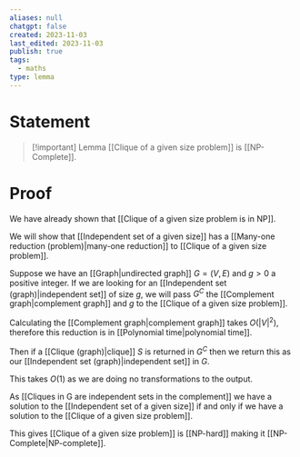 ```yaml
---
aliases: null
chatgpt: false
created: 2023-11-03
last_edited: 2023-11-03
publish: true
tags:
  - maths
type: lemma
---
```

# Statement

> [!important] Lemma
> [[Clique of a given size problem]] is [[NP-Complete]].

# Proof

We have already shown that [[Clique of a given size problem is in NP]].

We will show that [[Independent set of a given size]] has a [[Many-one reduction (problem)|many-one reduction]] to [[Clique of a given size problem]].

Suppose we have an [[Graph|undirected graph]] $G = (V,E)$ and $g > 0$ a positive integer. If we are looking for an [[Independent set (graph)|independent set]] of size $g$, we will pass $G^C$ the [[Complement graph|complement graph]] and $g$ to the [[Clique of a given size problem]].

Calculating the [[Complement graph|complement graph]] takes $O(\vert V \vert^2)$, therefore this reduction is in [[Polynomial time|polynomial time]].

Then if a [[Clique (graph)|clique]] $S$ is returned in $G^C$ then we return this as our [[Independent set (graph)|independent set]] in $G$.

This takes $O(1)$ as we are doing no transformations to the output.

As [[Cliques in G are independent sets in the complement]] we have a solution to the [[Independent set of a given size]] if and only if we have a solution to the [[Clique of a given size problem]].

This gives [[Clique of a given size problem]] is [[NP-hard]] making it [[NP-Complete|NP-complete]].
